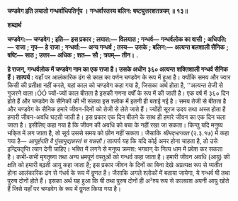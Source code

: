 **चण्डवेग इति लयातो गन्धर्वाधिपतिर्नृप ।** **गन्धर्वास्तस्य बलिन: षष्ट्युत्तरशतत्रयम् ॥ १३॥** 

**शब्दार्थ** 

**चण्डवेग:—** **चण्डवेग** **; इति—** **इस प्रकार** **; लयात:—** **विलयात** **; गन्धर्व—** **गन्धर्वलोक का वासी** **; अधिपति:—** **राजा** **; नृप—** **हे** **राजा** **; गन्धर्वा:—** **अन्य गन्धर्व** **; तस्य—** **उसके** **; बलिन:—** **अत्यन्त बलशाली सैनिक** **; षष्टि—** **साठ** **; उत्तर—** **अधिक** **; शत—** **सौ** **;** **त्रयम्—** **तीन।** **.** 

**हे राजन्, गन्धर्वलोक में चण्डवेग नाम का एक राजा है। उसके अधीन ३६० अत्यन्त** **शक्तिशाली गन्धर्व सैनिक हैं।** **तात्पर्य :** यहाँ पर आलंकारिक ढंग से काल का वर्णन चण्डवेग के रूप में हुआ है। क्योंकि समय और ज्वार किसी की प्रतीक्षा नहीं करते, यहां काल को चण्डवेग कहा गया है, जिसका अर्थ होता है, ''अत्यन्त तेजी से गुजरने वाला।ÓÓ ज्यों-ज्यों काल बीतता है इसकी गणना वर्षों के रूप में की जाती है। एक वर्ष में ३६० दिन होते हैं और चण्डवेग के सैनिकों की भी संलया इस श्लोक में इतनी ही बताई गई है। समय तेजी से बीतता है और चण्डवेग के सैनिक हमारे जीवन-दिनों को तेजी से लेते जाते हैं। ज्योंही सूरज उदय तथा अस्त होता है हमारी जीवन-अवधि घटती जाती है। इस प्रकार एक दिन बीतने के साथ ही हमारे जीवन का एक दिन चला जाता है। इसीलिए कहा गया है कि जीवन की अवधि को बचा के नहीं रखा जा सकता। किन्तु यदि मनुष्य भकि्त में लग जाता है, तो सूर्य उससे समय को छीन नहीं सकता। जैसाकि *श्रीमद्भागवत* (२.३.१७) में कहा गया है— *आयुर्हरति वै पुंसामुद्यन्नस्तं* *च यन्नसौ।* तात्पर्य यह कि यदि कोई अमर होना चाहता है, तो उसे इन्द्रियतृप्ति त्याग देनी चाहिए। भक्ति में लगने से मनुष्य क्रमश: भगवान् के नित्य धाम में प्रवेश कर सकता है। कभी-कभी मृगतृष्णा तथा अन्य भ्रमपूर्ण वस्तुओं को गन्धर्व कहा जाता है। हमारी जीवन अवधि (आयु) की क्षति को हमारी बढ़ती आयु कहा जाता है; इस प्रकार जीवन के दिनों का बिना देखे अप्रत्यक्ष रूप से व्यतीत होना आलंकारिक ढंग से गंधर्व के रूप में वॢणत है। जैसाकि अगले श्लोकों में बताया जायेगा, ये गन्धर्व षी तथा पुरुष दोनों होते हैं। इसका अर्थ यह हुआ कि षी तथा पुरुष दोनों ही अ²श्य रूप से कालवश अपनी आयु खोते हैं जिसे यहाँ पर चण्डवेग के रूप में वॢणत किया गया है।  